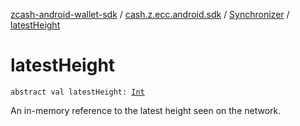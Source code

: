 [zcash-android-wallet-sdk](../../index.md) / [cash.z.ecc.android.sdk](../index.md) / [Synchronizer](index.md) / [latestHeight](./latest-height.md)

# latestHeight

`abstract val latestHeight: `[`Int`](https://kotlinlang.org/api/latest/jvm/stdlib/kotlin/-int/index.html)

An in-memory reference to the latest height seen on the network.

